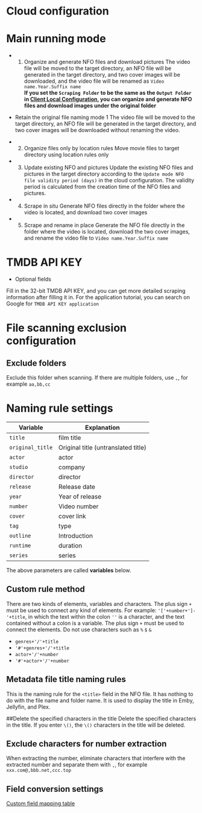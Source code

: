 # Cloud configuration

# Main running mode
* 1. Organize and generate NFO files and download pictures
The video file will be moved to the target directory, an NFO file will be generated in the target directory, and two cover images will be downloaded, and the video file will be renamed as `Video name.Year.Suffix name`  
**If you set the `Scraping Folder` to be the same as the `Output Folder` in [Client Local Configuration](/client_configuration.html#directory-configuration), you can organize and generate NFO files and download images under the original folder**

* Retain the original file naming mode 1
The video file will be moved to the target directory, an NFO file will be generated in the target directory, and two cover images will be downloaded without renaming the video.

* 2. Organize files only by location rules
Move movie files to target directory using location rules only

* 3. Update existing NFO and pictures
Update the existing NFO files and pictures in the target directory according to the `Update mode NFO file validity period (days)` in the cloud configuration. The validity period is calculated from the creation time of the NFO files and pictures.

* 4. Scrape in situ
Generate NFO files directly in the folder where the video is located, and download two cover images

* 5. Scrape and rename in place
Generate the NFO file directly in the folder where the video is located, download the two cover images, and rename the video file to `Video name.Year.Suffix name`

# TMDB API KEY
* Optional fields

Fill in the 32-bit TMDB API KEY, and you can get more detailed scraping information after filling it in.
For the application tutorial, you can search on Google for `TMDB API KEY application`

# File scanning exclusion configuration
## Exclude folders
Exclude this folder when scanning. If there are multiple folders, use `,`, for example `aa,bb,cc`

# Naming rule settings
| Variable | Explanation |
|----|------------|
| `title` | film title |
| `original_title` | Original title (untranslated title) |
| `actor` | actor |
| `studio` | company |
| `director` | director |
| `release` | Release date |
| `year` | Year of release |
| `number` | Video number |
| `cover` | cover link |
| `tag` | type |
| `outline` | Introduction |
| `runtime` | duration |
| `series` | series |

The above parameters are called **variables** below.

## Custom rule method
There are two kinds of elements, variables and characters. The plus sign `+` must be used to connect any kind of elements.
For example: `'['+number+']-'+title`, in which the text within the colon `''` is a character, and the text contained without a colon is a variable. The plus sign `+` must be used to connect the elements.
Do not use characters such as `%` `$` `&`

* `genres+'/'+title`
* `'#'+genres+'/'+title`
* `actor+'/'+number`
* `'#'+actor+'/'+number`

## Metadata file title naming rules
This is the naming rule for the `<title>` field in the NFO file. It has nothing to do with the file name and folder name. It is used to display the title in Emby, Jellyfin, and Plex.

##Delete the specified characters in the title
Delete the specified characters in the title. If you enter `\()`, the `\()` characters in the title will be deleted.

## Exclude characters for number extraction
When extracting the number, eliminate characters that interfere with the extracted number and separate them with `,`, for example `xxx.com@,bbb.net,ccc.top`

## Field conversion settings
[Custom field mapping table](/client_configuration.html#custom-field-mapping-table)